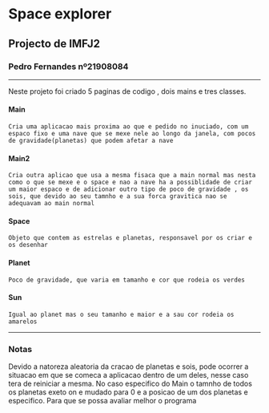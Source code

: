 # Space explorer
## Projecto de IMFJ2
### Pedro Fernandes nº21908084
---
Neste projeto foi criado 5 paginas de codigo , dois mains e tres classes.

#### Main
    Cria uma aplicacao mais proxima ao que e pedido no inuciado, com um espaco fixo e uma nave que se mexe nele ao longo da janela, com pocos de gravidade(planetas) que podem afetar a nave
#### Main2
    Cria outra aplicao que usa a mesma fisaca que a main normal mas nesta como o que se mexe e o space e nao a nave ha a possiblidade de criar um maior espaco e de adicionar outro tipo de poco de gravidade , os sois, que devido ao seu tamnho e a sua forca gravitica nao se adequavam ao main normal
#### Space
    Objeto que contem as estrelas e planetas, responsavel por os criar e os desenhar
#### Planet
    Poco de gravidade, que varia em tamanho e cor que rodeia os verdes
#### Sun
    Igual ao planet mas o seu tamanho e maior e a sau cor rodeia os amarelos
---
### Notas
Devido a natoreza aleatoria da cracao de planetas e sois, pode ocorrer a situacao em que se comeca a aplicacao dentro de um deles, nesse caso tera de reiniciar a mesma. No caso especifico do Main o tamnho de todos os planetas exeto on e mudado para 0 e a posicao de um dos planetas e especifico. Para que se possa avaliar melhor o programa 